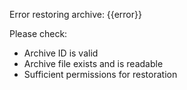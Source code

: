Error restoring archive: {{error}}

Please check:
- Archive ID is valid
- Archive file exists and is readable
- Sufficient permissions for restoration